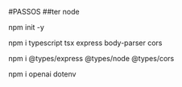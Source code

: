 #PASSOS
##ter node

npm init -y

npm i typescript tsx express body-parser cors

npm i @types/express @types/node @types/cors

npm i openai dotenv
